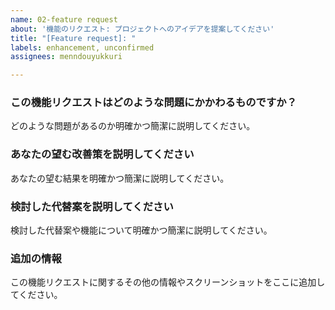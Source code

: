 ```yaml
---
name: 02-feature request
about: '機能のリクエスト: プロジェクトへのアイデアを提案してください'
title: "[Feature request]: "
labels: enhancement, unconfirmed
assignees: menndouyukkuri

---
```


### この機能リクエストはどのような問題にかかわるものですか？
どのような問題があるのか明確かつ簡潔に説明してください。

### あなたの望む改善策を説明してください
あなたの望む結果を明確かつ簡潔に説明してください。

### 検討した代替案を説明してください
検討した代替案や機能について明確かつ簡潔に説明してください。

### 追加の情報
この機能リクエストに関するその他の情報やスクリーンショットをここに追加してください。
